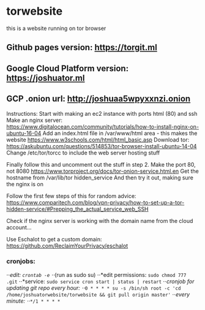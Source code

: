 # torwebsite
this is a website running on tor browser

## Github pages version: https://torgit.ml

## Google Cloud Platform version: https://joshuator.ml

## GCP .onion url: http://joshuaa5wpyxxnzi.onion

Instructions:
Start with making an ec2 instance with ports html (80) and ssh
Make an nginx server:
https://www.digitalocean.com/community/tutorials/how-to-install-nginx-on-ubuntu-16-04
Add an index.html file in /var/www/html area - this makes the website
https://www.w3schools.com/html/html_basic.asp
Download tor:
https://askubuntu.com/questions/514853/tor-browser-install-ubuntu-14-04
Change /etc/tor/torcc to include the web server hosting stuff

Finally follow this and uncomment out the stuff in step 2. Make the port 80, not 8080
https://www.torproject.org/docs/tor-onion-service.html.en
Get the hostname from /var/lib/tor hidden_service
And then try it out, making sure the nginx is on

Follow the first few steps of this for random advice:
https://www.comparitech.com/blog/vpn-privacy/how-to-set-up-a-tor-hidden-service/#Prepping_the_actual_service_web_SSH

Check if the nginx server is working with the domain name from the cloud account...


Use Eschalot to get a custom domain: https://github.com/ReclaimYourPrivacy/eschalot

### cronjobs:
⋅⋅*edit: `crontab -e`
⋅⋅*(run as sudo su)
⋅⋅*edit permissions: `sudo chmod 777 .git`
⋅⋅*service: `sudo service cron start | status | restart`
⋅⋅*cronjob for updating git repo every hour:
⋅⋅*`0 * * * * su -s /bin/sh root -c 'cd /home/joshuatorwebsite/torwebsite && git pull origin master'`
⋅⋅*every minute:
⋅⋅*`*/1 * * * *`
